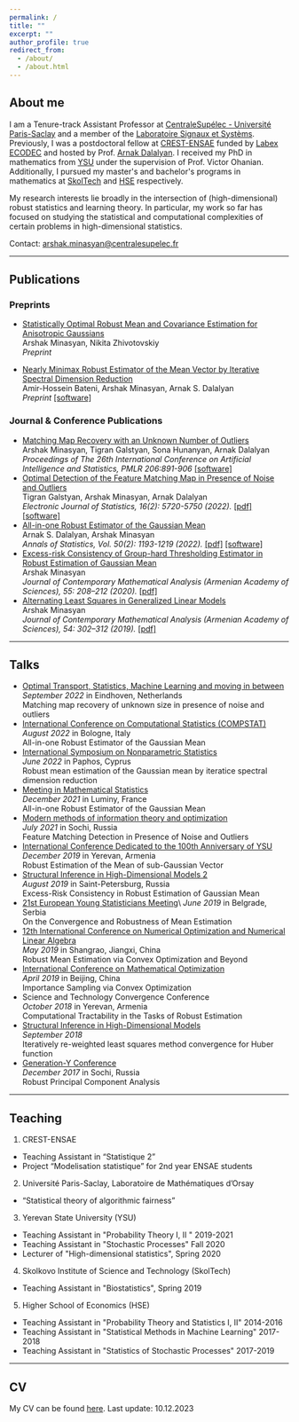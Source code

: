 ```yaml
---
permalink: /
title: ""
excerpt: ""
author_profile: true
redirect_from: 
  - /about/
  - /about.html
---
```

## About me
I am a Tenure-track Assistant Professor at [CentraleSupélec - Université Paris-Saclay](https://www.centralesupelec.fr/) and a member of the [Laboratoire Signaux et Systèms](https://l2s.centralesupelec.fr/). Previously, I was a postdoctoral fellow at [CREST-ENSAE](https://www.ensae.fr/) funded by [Labex ECODEC](https://labex-ecodec.ensae.fr/) and hosted by Prof. [Arnak Dalalyan](https://adalalyan.github.io/). I received my PhD in mathematics from [YSU](http://www.ysu.am/main/) under the supervision of Prof. Victor Ohanian. Additionally, I pursued my master's and bachelor's programs in mathematics at [SkolTech](https://www.skoltech.ru/en/) and [HSE](https://www.hse.ru/en/) respectively. 

My research interests lie broadly in the intersection of (high-dimensional) robust statistics and learning theory. In particular, my work so far has focused on studying the statistical and computational complexities of certain problems in high-dimensional statistics.

Contact: <arshak.minasyan@centralesupelec.fr>

--- 
## Publications 


### Preprints 
- [Statistically Optimal Robust Mean and Covariance Estimation for Anisotropic Gaussians](https://arxiv.org/abs/2301.09024) \
Arshak Minasyan, Nikita Zhivotovskiy \
*Preprint*

- [Nearly Minimax Robust Estimator of the Mean Vector by Iterative Spectral Dimension Reduction](https://arxiv.org/abs/2204.02323) \
Amir-Hossein Bateni, Arshak Minasyan, Arnak S. Dalalyan \
*Preprint* [[software]](https://pointguard0.github.io/files/SDR.zip)


### Journal & Conference Publications
- [Matching Map Recovery with an Unknown Number of Outliers](https://proceedings.mlr.press/v206/minasyan23a/minasyan23a.pdf) \
Arshak Minasyan, Tigran Galstyan, Sona Hunanyan, Arnak Dalalyan \
*Proceedings of The 26th International Conference on Artificial Intelligence and Statistics, PMLR 206:891-906*
[[software]](https://pointguard0.github.io/files/software-matching.zip)
- [Optimal Detection of the Feature Matching Map in Presence of Noise and Outliers](https://projecteuclid.org/journals/electronic-journal-of-statistics/volume-16/issue-2/Optimal-detection-of-the-feature-matching-map-in-presence-of/10.1214/22-EJS2076.full) \
Tigran Galstyan, Arshak Minasyan, Arnak Dalalyan \
*Electronic Journal of Statistics, 16(2): 5720-5750 (2022).* 
[[pdf]](https://pointguard0.github.io/files/ejs-version.pdf) [[software]](https://pointguard0.github.io/)
- [All-in-one Robust Estimator of the Gaussian Mean](https://projecteuclid.org/journals/annals-of-statistics/volume-50/issue-2/All-in-one-robust-estimator-of-the-Gaussian-mean/10.1214/21-AOS2145.full) \
Arnak S. Dalalyan, Arshak Minasyan \
*Annals of Statistics, Vol. 50(2): 1193-1219 (2022).*
[[pdf]](https://pointguard0.github.io/files/21-AOS2145.pdf) [[software]](https://pointguard0.github.io/files/all-in-one-robust.zip)
- [Excess-risk Consistency of Group-hard Thresholding Estimator in Robust Estimation of Gaussian Mean](https://link.springer.com/article/10.3103/S1068362320030073) \
Arshak Minasyan \
*Journal of Contemporary Mathematical Analysis (Armenian Academy of Sciences), 55: 208–212 (2020).* 
[[pdf]](https://pointguard0.github.io)
- [Alternating Least Squares in Generalized Linear Models](https://link.springer.com/article/10.3103/S1068362319050078) \
Arshak Minasyan \
*Journal of Contemporary Mathematical Analysis (Armenian Academy of Sciences), 54: 302–312 (2019).*
[[pdf]](https://pointguard0.github.io)

---
## Talks 
- [Optimal Transport, Statistics, Machine Learning and moving in between](https://www.eurandom.tue.nl/event/workshop-yes-optimal-transport-statistics-machine-learning-and-moving-in-between/)\
*September 2022* in Eindhoven, Netherlands \
Matching map recovery of unknown size in presence of noise and outliers
- [International Conference on Computational Statistics (COMPSTAT)](http://www.compstat2022.org/)\
*August 2022* in Bologne, Italy \
All-in-one Robust Estimator of the Gaussian Mean
- [International Symposium on Nonparametric Statistics](http://cyprusconferences.org/isnps2022/)\
*June 2022* in Paphos, Cyprus \
Robust mean estimation of the Gaussian mean by iteratice spectral dimension reduction
- [Meeting in Mathematical Statistics](https://conferences.cirm-math.fr/2581.html)\
*December 2021* in Luminy, France \
All-in-one Robust Estimator of the Gaussian Mean
- [Modern methods of information theory and optimization](https://sochisirius.ru/obuchenie/graduates/smena928/4472)\
*July 2021* in Sochi, Russia \
Feature Matching Detection in Presence of Noise and Outliers
- [International Conference Dedicated to the 100th Anniversary of YSU](https://dokumen.tips/documents/programme-ysuam-ysu-sss-6th-international-conference-dedicated-to-the-100th-anniversary.html)\
*December 2019* in Yerevan, Armenia \
Robust Estimation of the Mean of sub-Gaussian Vector
- [Structural Inference in High-Dimensional Models 2](https://cs.hse.ru/hdilab/sihdm/2019/)\
*August 2019* in Saint-Petersburg, Russia \
Excess-Risk Consistency in Robust Estimation of Gaussian Mean
- [21st European Young Statisticians Meeting](http://www.eysm2019.matf.bg.ac.rs/#:~:text=THE%20EUROPEAN%20YOUNG%20STATISTICIANS%20MEETINGS&text=The%20idea%20of%20the%20meeting,probability%20theory%20to%20applied%20statistics.)\
*June 2019* in Belgrade, Serbia \
On the Convergence and Robustness of Mean Estimation
- [12th International Conference on Numerical Optimization and Numerical Linear Algebra](http://lsec.cc.ac.cn/~icnonla19/)\
*May 2019* in Shangrao, Jiangxi, China \
Robust Mean Estimation via Convex Optimization and Beyond
- [International Conference on Mathematical Optimization](http://smc2019.csp.escience.cn/dct/page/1)\
*April 2019* in Beijing, China \
Importance Sampling via Convex Optimization
- Science and Technology Convergence Conference\
*October 2018* in Yerevan, Armenia \
Computational Tractability in the Tasks of Robust Estimation
- [Structural Inference in High-Dimensional Models]()\
*September 2018* \
Iteratively re-weighted least squares method convergence for Huber function
- [Generation-Y Conference](https://www.skoltech.ru/en/2017/10/young-scientists-flock-to-sochi-for-gen-y-conference/)\
*December 2017* in Sochi, Russia \
Robust Principal Component Analysis

---
## Teaching

1. CREST-ENSAE
- Teaching Assistant in “Statistique 2”
- Project “Modelisation statistique” for 2nd year ENSAE students
2. Université Paris-Saclay, Laboratoire de Mathématiques d’Orsay
- “Statistical theory of algorithmic fairness”
3. Yerevan State University (YSU)
- Teaching Assistant in "Probability Theory I, II " 2019-2021
- Teaching Assistant in "Stochastic Processes" Fall 2020
- Lecturer of "High-dimensional statistics", Spring 2020
4. Skolkovo Institute of Science and Technology (SkolTech)
- Teaching Assistant in "Biostatistics", Spring 2019
5. Higher School of Economics (HSE)
- Teaching Assistant in "Probability Theory and Statistics I, II" 2014-2016
- Teaching Assistant in "Statistical Methods in Machine Learning" 2017-2018
- Teaching Assistant in "Statistics of Stochastic Processes" 2017-2019

---
## CV

  My CV can be found [here](https://pointguard0.github.io/files/cv.pdf). Last update: 10.12.2023
